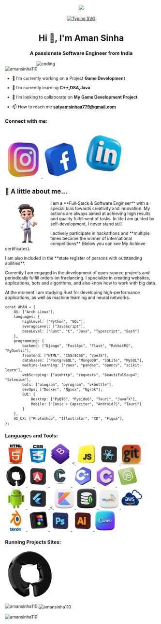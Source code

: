 <div align="center">
    <img src="https://github.com/Amansinha110/Amansinha110/blob/master/profile2.jpg">    
    <br/>
    <br/>
    <a href="https://git.io/typing-svg"><img src="https://readme-typing-svg.demolab.com?font=Itim&size=40&duration=2000&pause=3000&color=E0DFF1&center=true&repeat=false&width=700&height=60&lines=Greetings%2C+wonder!+I'm+AMANSINHA!" alt="Typing SVG" /></a>
</div>
<h1 align="center">Hi 👋, I'm Aman Sinha</h1>
<h3 align="center">A passionate Software Engineer from India</h3>

<img align="right" alt="coding" width="400" src="https://cdn.dribbble.com/users/2131993/screenshots/4948736/thoughtworks-gif_dribbble.gif">

<p align="left"> <img src="https://komarev.com/ghpvc/?username=amansinha110&label=Profile%20views&color=0e75b6&style=flat" alt="amansinha110" /> </p>

- 🔭 I’m currently working on a Project **Game Development**

- 🌱 I’m currently learning **C++,DSA,Java**

- 👯 I’m looking to collaborate on **My Game Development Project**

- 📫 How to reach me **satyamsinhaa779@gmail.com**
<div>
<h3 align="left">Connect with me:</h3>
<p align="left">
<a href="https://instagram.com/satyamsinha110" target="blank"><img src="https://github.com/Amansinha110/Amansinha110/blob/master/insta.webp" alt="satyamsinha110" height="120" width="120" /> </a>
<a href="https://www.facebook.com/share/15jucCQVnk/" target="blank"><img src="https://github.com/Amansinha110/Amansinha110/blob/master/fb.png" alt="satyamsinha110" height="120" width="120" /></a>
<a href="https://www.linkedin.com/in/aman-kumar-035720211" target="blank"><img src="https://github.com/Amansinha110/Amansinha110/blob/master/link.webp" height="160" width="160" /></a>
</p>
</div>

## 👻 A little about me...  

<div>
    <img src = "https://github.com/Amansinha110/Amansinha110/blob/master/portfoilo1.png" align="left" height="150" width="150">
    <p>I am a **Full-Stack & Software Engineer** with a special bias towards creativity and innovation. My actions are always aimed at achieving high results and quality fulfillment of tasks. In life I am guided by self-development, I never stand still.</p>
    <p>I actively participate in hackathons and **multiple times became the winner of international competitions** (Below you can see My Achieve certificates). </p>
    <p>I am also included in the **state register of persons with outstanding abilities**.</p>
    <p>Currently I am engaged in the development of open-source projects and periodically fulfill orders on freelancing. I specialize in creating websites, applications, bots and algorithms, and also know how to work with big data.</p>
    <p> At the moment I am studying Rust for developing high-performance applications, as well as machine learning and neural networks.</p>
</div>


```Code
const AMAN = {
    OS: ["Arch Linux"],
    languages: {
        highLevel: ["Python", "SQL"],
        averageLevel: ["JavaScript"],
        baseLevel: ["Rust", "C", "Java", "Typescript", "Bash"]
    },
    programming: {
        backend: ["Django", "FastApi", "Flask", "RabbitMQ", "PyDantic"],
        frontend: ["HTML", "CSS/SCSS", "VueJS"],
        databases: ["PostgreSQL", "MongoDB", "SQLite", "MySQL"],
        machine-learning: ["vaex", "pandas", "opencv", "scikit-learn"],
        webScraping: ["aiohttp", "requests", "BeautifulSoup4", "Selenium"],
        bots: ["aiogram", "pyrogram", "vkbottle"],
        devOps: ["Docker", "Nginx", "Ngrok"],
        GUI: {
            Desktop: ["PyQT6", "Pyside6", "Tauri", "JavaFX"],
            Mobile: ["Ionic + Capacitor", "AndroidJS", "Tauri"]
        }
    },
    UI_UX: ["Photoshop", "Illustrator", "XD", "Figma"],
};
```
<div>
<h3 >Languages and Tools:</h3> 
<p align = "left"> <a href="https://www.w3.org/html/" target="_blank"> <img src="https://github.com/Amansinha110/Amansinha110/blob/master/html.png" alt="html5" width="70" height="70"></a>
<a href=""target="_blank"> <img src="https://github.com/Amansinha110/Amansinha110/blob/master/css3.png" alt="css" width="70" height="70"></a>
<a href=""target="_blank"> <img src="https://github.com/Amansinha110/Amansinha110/blob/master/bootstrap.png" alt="boostrap" width="70" height="70"></a>
<<a href=""target="_blank"> <img src="https://github.com/Amansinha110/Amansinha110/blob/master/javascript.webp" alt="Java-Script" width="70" height="70"></a>
<a href="" target="_blank" rel="noreferrer"> <img src="https://github.com/Amansinha110/Amansinha110/blob/master/react.webp" alt="React" width="70" height="70"> </a>
<a href="" target="_blank" rel="noreferrer"> <img src="https://github.com/Amansinha110/Amansinha110/blob/master/gitt.webp" alt="Git" width="70" height="70"> </a>
<a href="" target="_blank" rel="noreferrer"> <img src="https://github.com/Amansinha110/Amansinha110/blob/master/github.webp" alt="GitHub" width="70" height="70">  </a>
<a href="" target="_blank" rel="noreferrer"> <img src="https://github.com/Amansinha110/Amansinha110/blob/master/angular.webp" alt="Angular" width="70" height="70"> </a>
<a href="" target="_blank" rel="noreferrer"> <img src="https://github.com/Amansinha110/Amansinha110/blob/master/c.png" alt="C" width="70" height="70">  </a>
<a href="" target="_blank" rel="noreferrer"> <img src="https://github.com/Amansinha110/Amansinha110/blob/master/c%2B%2B.webp" alt="C++" width="70" height="70">  </a>
<a href="" target="_blank" rel="noreferrer"> <img src="https://github.com/Amansinha110/Amansinha110/blob/master/c%23.webp" alt="C#" width="70" height="70">  </a>
<a href="" target="_blank" rel="noreferrer"> <img src="https://github.com/Amansinha110/Amansinha110/blob/master/nodejs.webp" alt="Nodejs" width="70" height="70">  </a>
<a href="" target="_blank" rel="noreferrer"> <img src="https://github.com/Amansinha110/Amansinha110/blob/master/android.webp" alt="Android" width="70" height="70">  </a>
<a href="" target="_blank" rel="noreferrer"> <img src="https://github.com/Amansinha110/Amansinha110/blob/master/flutter.webp" alt="Flutter" width="70" height="70">  </a>
<<a href="" target="_blank" rel="noreferrer"> <img src="https://github.com/Amansinha110/Amansinha110/blob/master/kotlin.webp" alt="Kotlin" width="70" height="70">  </a>
<a href="" target="_blank" rel="noreferrer"> <img src="https://github.com/Amansinha110/Amansinha110/blob/master/mongo-db.png" alt="Mpngo-db" width="70" height="70">  </a>
<a href="" target="_blank" rel="noreferrer"> <img src="https://github.com/Amansinha110/Amansinha110/blob/master/mysql.webp" alt="MySql" width="70" height="70>  </a>
<a href="" target="_blank" rel="noreferrer"> <img src="https://github.com/Amansinha110/Amansinha110/blob/master/aws.png" alt="Aws" width="70" height="70">  </a>
<a href="" target="_blank" rel="noreferrer"> <img src="https://github.com/Amansinha110/Amansinha110/blob/master/Blender-Symbol.png" alt="Blender" width="70" height="70">  </a>
<a href="" target="_blank" rel="noreferrer"> <img src="https://github.com/Amansinha110/Amansinha110/blob/master/figma.webp" alt="Figma" width="70" height="70">  </a>
<a href="" target="_blank" rel="noreferrer"> <img src="https://github.com/Amansinha110/Amansinha110/blob/master/photo.png" alt="Photoshop" width="70" height="70"> </a>
<a href="" target="_blank" rel="noreferrer"> <img src="https://github.com/Amansinha110/Amansinha110/blob/master/illustrator.png" alt="illustrator" width="70" height="70"> </a>
<a href="#" target="_blank" rel="noreferrer"> <img src="https://github.com/Amansinha110/Amansinha110/blob/master/canva.webp" alt="Canva" width="70" height="70"></a> </p> 
</div>

<div></div>

<h3 align="left">Running Projects Sites:</h3> 
<div>
    <a href="https://amansinha110.github.io/Frontend-LIve-Projects-Website/"><img src ="https://github.com/Amansinha110/Amansinha110/blob/master/github.webp"height="160" width="160"></a>
</div>

<p><img align="left" src="https://github-readme-stats.vercel.app/api/top-langs?username=amansinha110&show_icons=true&locale=en&layout=compact" alt="amansinha110" /></p>

<p>&nbsp;<img align="center" src="https://github-readme-stats.vercel.app/api?username=amansinha110&show_icons=true&locale=en" alt="amansinha110" /></p>

<p><img align="center" src="https://github-readme-streak-stats.herokuapp.com/?user=amansinha110&" alt="amansinha110" /></p>


